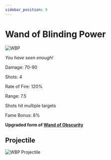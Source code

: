 ```yaml
---
sidebar_position: 9
---
```


# Wand of Blinding Power

![WBP](https://cdn.discordapp.com/attachments/635248759126622254/1004994847322685440/blinding.png)

<i>You have seen enough!</i>

Damage: 70-90

Shots: 4

Rate of Fire: 120%

Range: 7.5

Shots hit multiple targets

Fame Bonus: 8%

**Upgraded form of [Wand of Obscurity](https://wiki-test.valorserver.com/docs/items/weapons/wands/ut/wand_of_obscurity)**

## Projectile

![WBP Projectile](https://cdn.discordapp.com/attachments/953134990428868629/997619543042183299/wandofblindingpower.gif)
